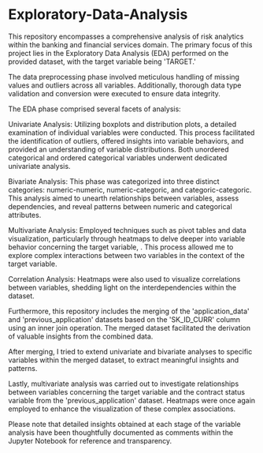 # Exploratory-Data-Analysis
This repository encompasses a comprehensive analysis of risk analytics within the banking and financial services domain. The primary focus of this project lies in the Exploratory Data Analysis (EDA) performed on the provided dataset, with the target variable being 'TARGET.'

The data preprocessing phase involved meticulous handling of missing values and outliers across all variables. Additionally, thorough data type validation and conversion were executed to ensure data integrity.

The EDA phase comprised several facets of analysis:

Univariate Analysis: Utilizing boxplots and distribution plots, a detailed examination of individual variables were conducted. This process facilitated the identification of outliers, offered insights into variable behaviors, and provided an understanding of variable distributions. Both unordered categorical and ordered categorical variables underwent dedicated univariate analysis.

Bivariate Analysis: This phase was categorized into three distinct categories: numeric-numeric, numeric-categoric, and categoric-categoric. This analysis aimed to unearth relationships between variables, assess dependencies, and reveal patterns between numeric and categorical attributes.

Multivariate Analysis: Employed techniques such as pivot tables and data visualization, particularly through heatmaps to delve deeper into variable behavior concerning the target variable, . This process allowed me to explore complex interactions between two variables in the context of the target variable.

Correlation Analysis: Heatmaps were also used to visualize correlations between variables, shedding light on the interdependencies within the dataset.

Furthermore, this repository includes the merging of the 'application_data' and 'previous_application' datasets based on the 'SK_ID_CURR' column using an inner join operation. The merged dataset facilitated the derivation of valuable insights from the combined data.

After merging, I tried to extend univariate and bivariate analyses to specific variables within the merged dataset, to extract meaningful insights and patterns.

Lastly, multivariate analysis was carried out to investigate relationships between variables concerning the target variable and the contract status variable from the 'previous_application' dataset. Heatmaps were once again employed to enhance the visualization of these complex associations.

Please note that detailed insights obtained at each stage of the variable analysis have been thoughtfully documented as comments within the Jupyter Notebook for reference and transparency.
